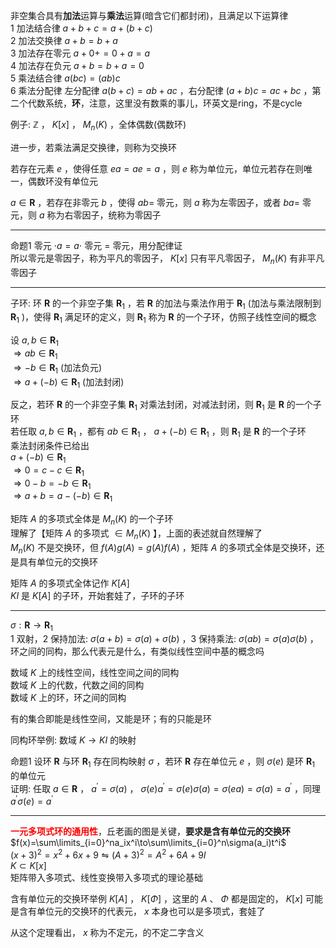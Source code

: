 非空集合具有**加法**运算与**乘法**运算(暗含它们都封闭)，且满足以下运算律  
1 加法结合律  $a+b+c=a+(b+c)$  
2 加法交换律  $a+b=b+a$  
3 加法存在零元 $a+0+=0+a=a$  
4 加法存在负元 $a+b=b+a=0$  
5 乘法结合律 $a(bc)=(ab)c$  
6 乘法分配律 左分配律 $a(b+c)=ab+ac$ ，右分配律 $(a+b)c=ac+bc$ ，第二个代数系统，**环**，注意，这里没有数乘的事儿，环英文是ring，不是cycle  
  
例子:  $\mathbb Z$ ， $K[x]$ ， $M_n(K)$ ，全体偶数(偶数环)  
  
进一步，若乘法满足交换律，则称为交换环  
  
若存在元素 $e$ ，使得任意 $ea=ae=a$ ，则 $e$ 称为单位元，单位元若存在则唯一，偶数环没有单位元  
  
$a\in\mathbf R$ ，若存在非零元 $b$ ，使得 $ab=$ 零元，则 $a$ 称为左零因子，或者 $ba=$ 零元，则 $a$ 称为右零因子，统称为零因子  
  
---  
  
命题1 零元 $\cdot a=a\cdot$ 零元 $=$ 零元，用分配律证  
所以零元是零因子，称为平凡的零因子， $K[x]$ 只有平凡零因子， $M_n(K)$ 有非平凡零因子  
  
---  
  
子环: 环 $\mathbf R$ 的一个非空子集 $\mathbf R_1$ ，若 $\mathbf R$ 的加法与乘法作用于 $\mathbf R_1$ (加法与乘法限制到 $\mathbf R_1$ )，使得 $\mathbf R_1$ 满足环的定义，则 $\mathbf R_1$ 称为 $\mathbf R$ 的一个子环，仿照子线性空间的概念  
  
设 $a,b\in\mathbf R_1$  
$\Rightarrow ab\in\mathbf R_1$  
$\Rightarrow-b\in\mathbf R_1$ (加法负元)  
$\Rightarrow a+(-b)\in\mathbf R_1$ (加法封闭)  
  
反之，若环 $\mathbf R$ 的一个非空子集 $\mathbf R_1$ 对乘法封闭，对减法封闭，则 $\mathbf R_1$ 是 $\mathbf R$ 的一个子环  
若任取 $a,b\in\mathbf R_1$ ，都有 $ab\in\mathbf R_1$ ， $a+(-b)\in\mathbf R_1$ ，则 $\mathbf R_1$ 是 $\mathbf R$ 的一个子环  
乘法封闭条件已给出  
$a+(-b)\in\mathbf R_1$  
$\Rightarrow 0=c-c\in\mathbf R_1$  
$\Rightarrow 0-b=-b\in\mathbf R_1$  
$\Rightarrow a+b=a-(-b)\in\mathbf R_1$  
  
矩阵 $A$ 的多项式全体是 $M_n(K)$ 的一个子环  
理解了【矩阵 $A$ 的多项式 $\in M_n(K)$ 】，上面的表述就自然理解了  
$M_n(K)$ 不是交换环，但 $f(A)g(A)=g(A)f(A)$ ，矩阵 $A$ 的多项式全体是交换环，还是具有单位元的交换环  
  
矩阵 $A$ 的多项式全体记作 $K[A]$  
$KI$ 是 $K[A]$ 的子环，开始套娃了，子环的子环  
  
---  
  
$\sigma:\mathbf R\to\mathbf R_1$  
1 双射，2 保持加法: $\sigma(a+b)=\sigma(a)+\sigma(b)$ ，3 保持乘法: $\sigma(ab)=\sigma(a)\sigma(b)$ ，环之间的同构，那么代表元是什么，有类似线性空间中基的概念吗  
  
数域 $K$ 上的线性空间，线性空间之间的同构  
数域 $K$ 上的代数，代数之间的同构  
数域 $K$ 上的环，环之间的同构  
  
有的集合即能是线性空间，又能是环；有的只能是环  
  
同构环举例: 数域 $K\to KI$ 的映射  
  
命题1 设环 $\mathbf R$ 与环 $\mathbf R_1$ 存在同构映射 $\sigma$ ，若环 $\mathbf R$ 存在单位元 $e$ ，则 $\sigma(e)$ 是环 $\mathbf R_1$ 的单位元  
证明: 任取 $a\in\mathbf R$ ， $a^\prime=\sigma(a)$ ， $\sigma(e)a^\prime=\sigma(e)\sigma(a)=\sigma(ea)=\sigma(a)=a^\prime$ ，同理 $a^\prime\sigma(e)=a^\prime$  
  
---  
  
**<font color=red>一元多项式环的通用性</font>**，丘老画的图是关键，**要求是含有单位元的交换环**  
$f(x)=\sum\limits_{i=0}^na_ix^i\to\sum\limits_{i=0}^n\sigma(a_i)t^i$  
$(x+3)^2=x^2+6x+9\leftrightharpoons(A+3)^2=A^2+6A+9I$  
$K\subset K[x]$  
矩阵带入多项式、线性变换带入多项式的理论基础  
  
含有单位元的交换环举例 $K[A]$ ， $K[\Phi]$ ，这里的 $A$ 、 $\Phi$ 都是固定的， $K[x]$ 可能是含有单位元的交换环的代表元， $x$ 本身也可以是多项式，套娃了  
  
从这个定理看出， $x$ 称为不定元，的不定二字含义  
